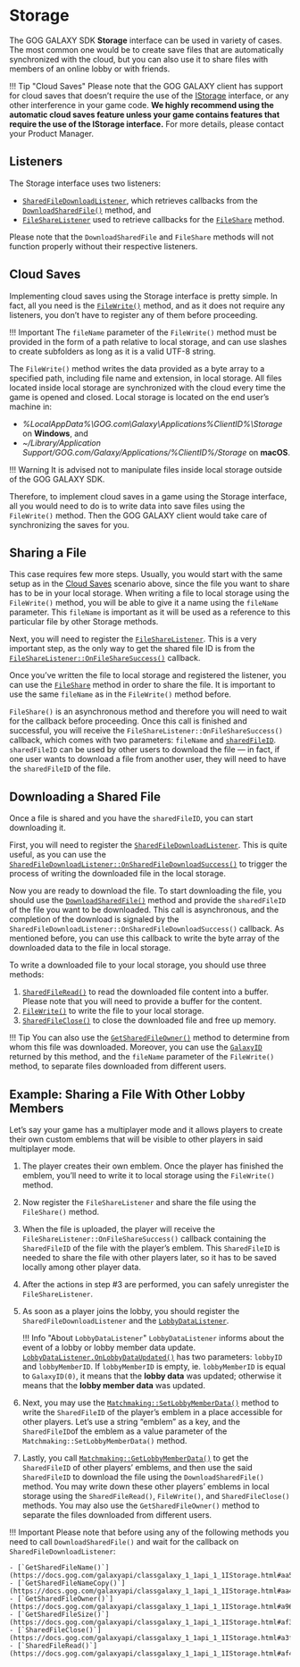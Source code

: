 # Storage

The GOG GALAXY SDK **Storage** interface can be used in variety of cases. The most common one would be to create save files that are automatically synchronized with the cloud, but you can also use it to share files with members of an online lobby or with friends.

!!! Tip "Cloud Saves"
    Please note that the GOG GALAXY client has support for cloud saves that doesn’t require the use of the [IStorage](https://docs.gog.com/galaxyapi/classgalaxy_1_1api_1_1IStorage.html#details) interface, or any other interference in your game code. **We highly recommend using the automatic cloud saves feature unless your game contains features that require the use of the IStorage interface.** For more details, please contact your Product Manager.

## Listeners

The Storage interface uses two listeners:

- [`SharedFileDownloadListener`](https://docs.gog.com/galaxyapi/classgalaxy_1_1api_1_1ISharedFileDownloadListener.html), which retrieves callbacks from the [`DownloadSharedFile()`](https://docs.gog.com/galaxyapi/classgalaxy_1_1api_1_1IStorage.html#aabdcf590bfdd6365e82aba4f1f332005) method, and
- [`FileShareListener`](https://docs.gog.com/galaxyapi/classgalaxy_1_1api_1_1IFileShareListener.html) used to retrieve callbacks for the [`FileShare`](https://docs.gog.com/galaxyapi/classgalaxy_1_1api_1_1IStorage.html#a10cfbb334ff48fcb8c9f891adc45ca1d) method.

Please note that the `DownloadSharedFile` and `FileShare` methods will not function properly without their respective listeners.

## Cloud Saves

Implementing cloud saves using the Storage interface is pretty simple. In fact, all you need is the [`FileWrite()`](https://docs.gog.com/galaxyapi/classgalaxy_1_1api_1_1IStorage.html#a1c3179a4741b7e84fe2626a696e9b4df) method, and as it does not require any listeners, you don’t have to register any of them before proceeding.

!!! Important
    The `fileName` parameter of the `FileWrite()` method must be provided in the form of a path relative to local storage, and can use slashes to create subfolders as long as it is a valid UTF-8 string.

The `FileWrite()` method writes the data provided as a byte array to a specified path, including file name and extension, in local storage. All files located inside local storage are synchronized with the cloud every time the game is opened and closed. Local storage is located on the end user’s machine in:

- *%LocalAppData%\GOG.com\Galaxy\Applications\%ClientID%\Storage* on **Windows**, and
- *~/Library/Application Support/GOG.com/Galaxy/Applications/%ClientID%/Storage* on **macOS**.

!!! Warning
    It is advised not to manipulate files inside local storage outside of the GOG GALAXY SDK.

Therefore, to implement cloud saves in a game using the Storage interface, all you would need to do is to write data into save files using the `FileWrite()` method. Then the GOG GALAXY client would take care of synchronizing the saves for you.

## Sharing a File

This case requires few more steps. Usually, you would start with the same setup as in the [Cloud Saves](#cloud-saves) scenario above, since the file you want to share has to be in your local storage. When writing a file to local storage using the `FileWrite()` method, you will be able to give it a name using the `fileName` parameter. This `fileName` is important as it will be used as a reference to this particular file by other Storage methods.

Next, you will need to register the [`FileShareListener`](https://docs.gog.com/galaxyapi/classgalaxy_1_1api_1_1IFileShareListener.html). This is a very important step, as the only way to get the shared file ID is from the [`FileShareListener::OnFileShareSuccess()`](https://docs.gog.com/galaxyapi/classgalaxy_1_1api_1_1IFileShareListener.html#a585daa98f29e962d1d5bf0a4c4bd703e) callback.

Once you’ve written the file to local storage and registered the listener, you can use the [`FileShare`](https://docs.gog.com/galaxyapi/classgalaxy_1_1api_1_1IStorage.html#a10cfbb334ff48fcb8c9f891adc45ca1d) method in order to share the file. It is important to use the same `fileName` as in the `FileWrite()` method before.

`FileShare()` is an asynchronous method and therefore you will need to wait for the callback before proceeding. Once this call is finished and successful, you will receive the `FileShareListener::OnFileShareSuccess()` callback, which comes with two parameters: `fileName` and [`sharedFileID`](https://docs.gog.com/galaxyapi/group__api.html#ga34a0c4ac76186b86e6c596d38a0e2042). `sharedFileID` can be used by other users to download the file — in fact, if one user wants to download a file from another user, they will need to have the `sharedFileID` of the file.

## Downloading a Shared File

Once a file is shared and you have the `sharedFileID`, you can start downloading it.

First, you will need to register the [`SharedFileDownloadListener`](https://docs.gog.com/galaxyapi/classgalaxy_1_1api_1_1ISharedFileDownloadListener.html). This is quite useful, as you can use the [`SharedFileDownloadListener::OnSharedFileDownloadSuccess()`](https://docs.gog.com/galaxyapi/classgalaxy_1_1api_1_1ISharedFileDownloadListener.html#a6ab1bf95a27bb9437f2eb3daff36f98d) to trigger the process of writing the downloaded file in the local storage.

Now you are ready to download the file. To start downloading the file, you should use the [`DownloadSharedFile()`](https://docs.gog.com/galaxyapi/classgalaxy_1_1api_1_1IStorage.html#aabdcf590bfdd6365e82aba4f1f332005) method and provide the `sharedFileID` of the file you want to be downloaded. This call is asynchronous, and the completion of the download is signaled by the `SharedFileDownloadListener::OnSharedFileDownloadSuccess()` callback. As mentioned before, you can use this callback to write the byte array of the downloaded data to the file in local storage.

To write a downloaded file to your local storage, you should use three methods:

1. [`SharedFileRead()`](https://docs.gog.com/galaxyapi/classgalaxy_1_1api_1_1IStorage.html#af4bbf0a1c95571c56b0eca0e5c3e9089) to read the downloaded file content into a buffer. Please note that you will need to provide a buffer for the content.
2. [`FileWrite()`](https://docs.gog.com/galaxyapi/classgalaxy_1_1api_1_1IStorage.html#a1c3179a4741b7e84fe2626a696e9b4df) to write the file to your local storage.
3. [`SharedFileClose()`](https://docs.gog.com/galaxyapi/classgalaxy_1_1api_1_1IStorage.html#a3f52b2af09c33a746891606b574d4526) to close the downloaded file and free up memory.

!!! Tip
    You can also use the [`GetSharedFileOwner()`](https://docs.gog.com/galaxyapi/classgalaxy_1_1api_1_1IStorage.html#a96afe47cd5ed635950f15f84b5cd51d3) method to determine from whom this file was downloaded. Moreover, you can use the [`GalaxyID`](https://docs.gog.com/galaxyapi/classgalaxy_1_1api_1_1GalaxyID.html) returned by this method, and the `fileName` parameter of the `FileWrite()` method, to separate files downloaded from different users.

## Example: Sharing a File With Other Lobby Members

Let’s say your game has a multiplayer mode and it allows players to create their own custom emblems that will be visible to other players in said multiplayer mode.

1. The player creates their own emblem. Once the player has finished the emblem, you’ll need to write it to local storage using the `FileWrite()` method.
2. Now register the `FileShareListener` and share the file using the `FileShare()` method.
3. When the file is uploaded, the player will receive the `FileShareListener::OnFileShareSuccess()` callback containing the `SharedFileID` of the file with the player’s emblem. This `SharedFileID` is needed to share the file with other players later, so it has to be saved locally among other player data.
4. After the actions in step #3 are performed, you can safely unregister the `FileShareListener`.
5. As soon as a player joins the lobby, you should register the `SharedFileDownloadListener` and the [`LobbyDataListener`](https://docs.gog.com/galaxyapi/classgalaxy_1_1api_1_1ILobbyDataListener.html).

    !!! Info "About `LobbyDataListener`"
        `LobbyDataListener` informs about the event of a lobby or lobby member data update. [`LobbyDataListener.OnLobbyDataUpdated()`](https://docs.gog.com/galaxyapi/classgalaxy_1_1api_1_1ILobbyDataListener.html#a1dc57c5cd1fca408a3752cd0c2bbbebc) has two parameters: `lobbyID` and `lobbyMemberID`. If `lobbyMemberID` is empty, ie. `lobbyMemberID` is equal to `GalaxyID(0)`, it means that the **lobby data** was updated; otherwise it means that the **lobby member data** was updated.

6. Next, you may use the [`Matchmaking::SetLobbyMemberData()`](https://docs.gog.com/galaxyapi/classgalaxy_1_1api_1_1IMatchmaking.html#a6e261274b1b12773851ca54be7a3ac04) method to write the `SharedFileID` of the player’s emblem in a place accessible for other players. Let’s use a string “emblem” as a key, and the `SharedFileID`of the emblem as a value parameter of the `Matchmaking::SetLobbyMemberData()` method.
7. Lastly, you call [`Matchmaking::GetLobbyMemberData()`](https://docs.gog.com/galaxyapi/classgalaxy_1_1api_1_1IMatchmaking.html#acfc05eaa67dd8dbd90d3ad78af014aa2) to get the `SharedFileID` of other players’ emblems, and then use the said `SharedFileID` to download the file using the `DownloadSharedFile()` method. You may write down these other players’ emblems in local storage using the `SharedFileRead()`, `FileWrite()`, and `SharedFileClose()` methods. You may also use the `GetSharedFileOwner()` method to separate the files downloaded from different users.

!!! Important
    Please note that before using any of the following methods you need to call `DownloadSharedFile()` and wait for the callback on `SharedFileDownloadListener`:
    
    - [`GetSharedFileName()`](https://docs.gog.com/galaxyapi/classgalaxy_1_1api_1_1IStorage.html#aa5c616ea1b64b7be860dc61d3d467dd3)
    - [`GetSharedFileNameCopy()`](https://docs.gog.com/galaxyapi/classgalaxy_1_1api_1_1IStorage.html#aa42aa0a57227db892066c3e948c16e38)
    - [`GetSharedFileOwner()`](https://docs.gog.com/galaxyapi/classgalaxy_1_1api_1_1IStorage.html#a96afe47cd5ed635950f15f84b5cd51d3)
    - [`GetSharedFileSize()`](https://docs.gog.com/galaxyapi/classgalaxy_1_1api_1_1IStorage.html#af389717a0a383175e17b8821b6e38f44)
    - [`SharedFileClose()`](https://docs.gog.com/galaxyapi/classgalaxy_1_1api_1_1IStorage.html#a3f52b2af09c33a746891606b574d4526)
    - [`SharedFileRead()`](https://docs.gog.com/galaxyapi/classgalaxy_1_1api_1_1IStorage.html#af4bbf0a1c95571c56b0eca0e5c3e9089)